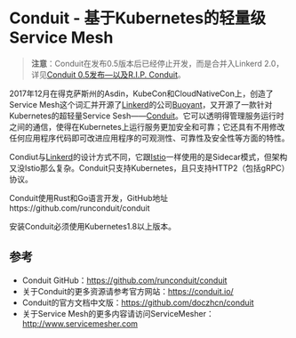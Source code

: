 # Conduit - 基于Kubernetes的轻量级Service Mesh

> **注意**：Conduit在发布0.5版本后已经停止开发，而是合并入Linkerd 2.0，详见[Conduit 0.5发布—以及R.I.P. Conduit](http://www.servicemesher.com/blog/rip-conduit/)。

2017年12月在得克萨斯州的Asdin，KubeCon和CloudNativeCon上，创造了Service Mesh这个词汇并开源了[Linkerd](https://linkerd.io)的公司[Buoyant](https://buoyant.io)，又开源了一款针对Kubernetes的超轻量Service Sesh——[Conduit](https://github.com/runconduit/conduit)。它可以透明得管理服务运行时之间的通信，使得在Kubernetes上运行服务更加安全和可靠；它还具有不用修改任何应用程序代码即可改进应用程序的可观测性、可靠性及安全性等方面的特性。

Condiut与[Linkerd](https://linkerd.io)的设计方式不同，它跟[Istio](https://istio.io)一样使用的是Sidecar模式，但架构又没Istio那么复杂。Conduit只支持Kubernetes，且只支持HTTP2（包括gRPC）协议。

Conduit使用Rust和Go语言开发，GitHub地址https://github.com/runconduit/conduit

安装Conduit必须使用Kubernetes1.8以上版本。

## 参考

- Conduit GitHub：https://github.com/runconduit/conduit
- 关于Conduit的更多资源请参考官方网站：https://conduit.io/
- Conduit的官方文档中文版：https://github.com/doczhcn/conduit
- 关于Service Mesh的更多内容请访问ServiceMesher：http://www.servicemesher.com